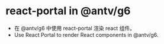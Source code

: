 # react-portal in @antv/g6

- 在 @antv/g6 中使用 react-portal 渲染 react 组件。
- Use React Portal to render React components in @antv/g6.

